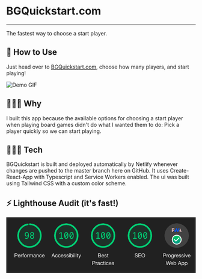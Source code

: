 # BGQuickstart.com

---
The fastest way to choose a start player.

## 🎲 How to Use

Just head over to [BGQuickstart.com](https://bgquickstart.com), choose how many players, and start playing!

![Demo GIF](https://github.com/imjoshellis/BGQuickstart.com/blob/main/readme/bgqs-demo.gif?raw=true)

## 🤷🏻‍♂️ Why

I built this app because the available options for choosing a start player when playing board games didn't do what I wanted them to do: Pick a player quickly so we can start playing.

## 👨🏻‍💻 Tech

BGQuickstart is built and deployed automatically by Netlify whenever changes are pushed to the master branch here on GitHub. It uses Create-React-App with Typescript and Service Workers enabled. The ui was built using Tailwind CSS with a custom color scheme.

## ⚡ Lighthouse Audit (it's fast!)

![Lighthouse Score](https://github.com/imjoshellis/BGQuickstart.com/blob/main/readme/lighthouse-score.png?raw=true)
